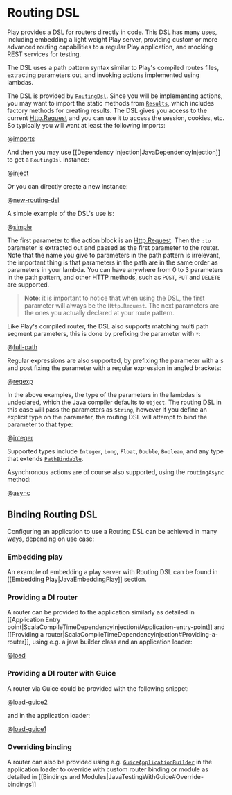 <!--- Copyright (C) 2009-2019 Lightbend Inc. <https://www.lightbend.com> -->
# Routing DSL

Play provides a DSL for routers directly in code.  This DSL has many uses, including embedding a light weight Play server, providing custom or more advanced routing capabilities to a regular Play application, and mocking REST services for testing.

The DSL uses a path pattern syntax similar to Play's compiled routes files, extracting parameters out, and invoking actions implemented using lambdas.

The DSL is provided by [`RoutingDsl`](api/java/play/routing/RoutingDsl.html).  Since you will be implementing actions, you may want to import the static methods from [`Results`](api/java/play/mvc/Results.html), which includes factory methods for creating results. The DSL gives you access to the current [Http.Request](api/java/play/mvc/Http.Request.html) and you can use it to access the session, cookies, etc. So typically you will want at least the following imports:

@[imports](code/javaguide/advanced/routing/JavaRoutingDsl.java)

And then you may use [[Dependency Injection|JavaDependencyInjection]] to get a `RoutingDsl` instance:

@[inject](code/javaguide/advanced/routing/JavaRoutingDsl.java)

Or you can directly create a new instance:

@[new-routing-dsl](code/javaguide/advanced/routing/JavaRoutingDsl.java)

A simple example of the DSL's use is:

@[simple](code/javaguide/advanced/routing/JavaRoutingDsl.java)

The first parameter to the action block is an [Http.Request](api/java/play/mvc/Http.Request.html). Then the `:to` parameter is extracted out and passed as the first parameter to the router.  Note that the name you give to parameters in the path pattern is irrelevant, the important thing is that parameters in the path are in the same order as parameters in your lambda.  You can have anywhere from 0 to 3 parameters in the path pattern, and other HTTP methods, such as `POST`, `PUT` and `DELETE` are supported.

> **Note**: it is important to notice that when using the DSL, the first parameter will always be the `Http.Request`. The next parameters are the ones you actually declared at your route pattern.

Like Play's compiled router, the DSL also supports matching multi path segment parameters, this is done by prefixing the parameter with `*`:

@[full-path](code/javaguide/advanced/routing/JavaRoutingDsl.java)

Regular expressions are also supported, by prefixing the parameter with a `$` and post fixing the parameter with a regular expression in angled brackets:

@[regexp](code/javaguide/advanced/routing/JavaRoutingDsl.java)

In the above examples, the type of the parameters in the lambdas is undeclared, which the Java compiler defaults to `Object`.  The routing DSL in this case will pass the parameters as `String`, however if you define an explicit type on the parameter, the routing DSL will attempt to bind the parameter to that type:

@[integer](code/javaguide/advanced/routing/JavaRoutingDsl.java)

Supported types include `Integer`, `Long`, `Float`, `Double`, `Boolean`, and any type that extends [`PathBindable`](api/java/play/mvc/PathBindable.html).

Asynchronous actions are of course also supported, using the `routingAsync` method:

@[async](code/javaguide/advanced/routing/JavaRoutingDsl.java)

## Binding Routing DSL

Configuring an application to use a Routing DSL can be achieved in many ways, depending on use case:

### Embedding play

An example of embedding a play server with Routing DSL can be found in [[Embedding Play|JavaEmbeddingPlay]] section.

### Providing a DI router

A router can be provided to the application similarly as detailed in [[Application Entry point|ScalaCompileTimeDependencyInjection#Application-entry-point]] and [[Providing a router|ScalaCompileTimeDependencyInjection#Providing-a-router]], using e.g. a java builder class and an application loader:

@[load](code/AppLoader.java)

### Providing a DI router with Guice

A router via Guice could be provided with the following snippet:

@[load-guice2](code/GuiceRouterProvider.java)

and in the application loader:

@[load-guice1](code/GuiceAppLoader.java)

### Overriding binding

A router can also be provided using e.g. [`GuiceApplicationBuilder`](api/java/play/inject/guice/GuiceApplicationBuilder.html) in the application loader to override with custom router binding or module as detailed in [[Bindings and Modules|JavaTestingWithGuice#Override-bindings]]
